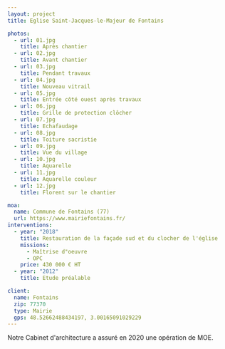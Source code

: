 ```yaml
---
layout: project
title: Eglise Saint-Jacques-le-Majeur de Fontains

photos:
  - url: 01.jpg
    title: Après chantier
  - url: 02.jpg
    title: Avant chantier
  - url: 03.jpg
    title: Pendant travaux
  - url: 04.jpg
    title: Nouveau vitrail
  - url: 05.jpg
    title: Entrée côté ouest après travaux
  - url: 06.jpg
    title: Grille de protection clôcher
  - url: 07.jpg
    title: Echafaudage
  - url: 08.jpg
    title: Toiture sacristie
  - url: 09.jpg
    title: Vue du village
  - url: 10.jpg
    title: Aquarelle
  - url: 11.jpg
    title: Aquarelle couleur
  - url: 12.jpg
    title: Florent sur le chantier

moa:
  name: Commune de Fontains (77)
  url: https://www.mairiefontains.fr/
interventions:
  - year: "2018"
    title: Restauration de la façade sud et du clocher de l'église
    missions:
      - Maîtrise d"oeuvre
      - OPC
    price: 430 000 € HT
  - year: "2012"
    title: Etude préalable

client:
  name: Fontains
  zip: 77370
  type: Mairie
  gps: 48.52662488434197, 3.00165091029229
---
```


Notre Cabinet d'architecture a assuré en 2020 une opération de MOE.
